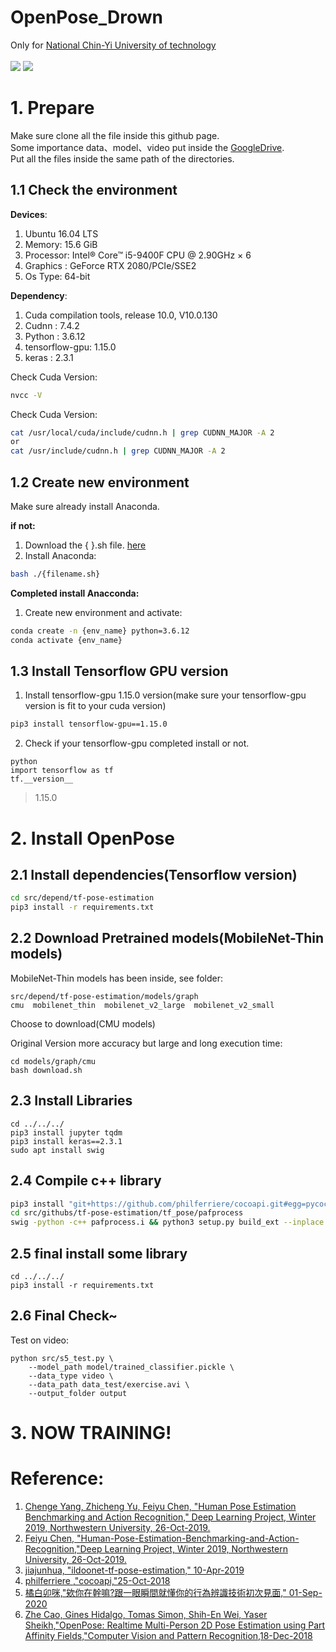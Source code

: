 # OpenPose_Drown
Only for [National Chin-Yi University of technology](https://www.ncut.edu.tw/)\
\
![](https://github.com/chia-shein/Drown_GIF/blob/main/%E5%81%B4%E8%BA%AB%2000_00_00-00_00_30.gif)
![](https://github.com/chia-shein/Drown_GIF/blob/main/%E6%AD%A3%E9%9D%A2%2000_00_00-00_00_30.gif)
# 1. Prepare
Make sure clone all the file inside this github page.\
Some importance data、model、video put inside the [GoogleDrive](https://drive.google.com/drive/folders/1LpkQqHllmBfhozYpiUWEP-tihkzgzDVC?usp=sharing).\
Put all the files inside the same path of the directories.
## 1.1 Check the environment
**Devices**:
1. Ubuntu 16.04 LTS
2. Memory: 15.6 GiB
3. Processor: Intel® Core™ i5-9400F CPU @ 2.90GHz × 6
4. Graphics : GeForce RTX 2080/PCIe/SSE2
5. Os Type: 64-bit

**Dependency**:
1. Cuda compilation tools, release 10.0, V10.0.130
2. Cudnn : 7.4.2
3. Python : 3.6.12
4. tensorflow-gpu: 1.15.0 
5. keras : 2.3.1

Check Cuda Version:
```bash
nvcc -V
```
Check Cuda Version:
```bash
cat /usr/local/cuda/include/cudnn.h | grep CUDNN_MAJOR -A 2
or
cat /usr/include/cudnn.h | grep CUDNN_MAJOR -A 2
```
## 1.2 Create new environment
Make sure already install Anaconda.

**if not:**

1. Download the {  }.sh file. [here](https://www.anaconda.com/products/individual)
2. Install Anaconda: 
```bash
bash ./{filename.sh}
```
**Completed install Anacconda:**

1. Create new environment and activate:
```bash
conda create -n {env_name} python=3.6.12
conda activate {env_name}
```

## 1.3 Install Tensorflow GPU version
1. Install tensorflow-gpu 1.15.0 version(make sure your tensorflow-gpu version is fit to your cuda version)
```bash
pip3 install tensorflow-gpu==1.15.0
```
2. Check if your tensorflow-gpu completed install or not.
```
python
import tensorflow as tf
tf.__version__
```
>1.15.0

# 2. Install OpenPose
## 2.1 Install dependencies(Tensorflow version)
```bash
cd src/depend/tf-pose-estimation
pip3 install -r requirements.txt
```
## 2.2 Download Pretrained models(MobileNet-Thin models)
MobileNet-Thin models has been inside, see folder:
```
src/depend/tf-pose-estimation/models/graph
cmu  mobilenet_thin  mobilenet_v2_large  mobilenet_v2_small
```
Choose to download(CMU models)

Original Version more accuracy but large and long execution time:
```
cd models/graph/cmu
bash download.sh
```
## 2.3 Install Libraries
```
cd ../../../
pip3 install jupyter tqdm
pip3 install keras==2.3.1
sudo apt install swig
```

## 2.4 Compile c++ library
```bash
pip3 install "git+https://github.com/philferriere/cocoapi.git#egg=pycocotools&subdirectory=PythonAPI"
cd src/githubs/tf-pose-estimation/tf_pose/pafprocess
swig -python -c++ pafprocess.i && python3 setup.py build_ext --inplace
```
## 2.5 final install some library
```
cd ../../../
pip3 install -r requirements.txt
```
## 2.6 Final Check~

Test on video:
```
python src/s5_test.py \
    --model_path model/trained_classifier.pickle \
    --data_type video \
    --data_path data_test/exercise.avi \
    --output_folder output
```
# 3. NOW TRAINING!

# Reference:
1. [Chenge Yang, Zhicheng Yu, Feiyu Chen, "Human Pose Estimation Benchmarking and Action Recognition," Deep Learning Project, Winter 2019, Northwestern University, 26-Oct-2019.](https://github.com/ChengeYang/Human-Pose-Estimation-Benchmarking-and-Action-Recognition)
2. [Feiyu Chen, "Human-Pose-Estimation-Benchmarking-and-Action-Recognition,"Deep Learning Project, Winter 2019, Northwestern University, 26-Oct-2019.](https://github.com/felixchenfy/Realtime-Action-Recognition)
3. [jiajunhua, "ildoonet-tf-pose-estimation," 10-Apr-2019](https://github.com/jiajunhua/ildoonet-tf-pose-estimation)
4. [philferriere ,"cocoapi,"25-Oct-2018](https://github.com/philferriere/cocoapi)
5. [橘白卯咪,"欸你在幹嘛?跟一眼瞬間就懂你的行為辨識技術初次見面," 01-Sep-2020](https://ithelp.ithome.com.tw/users/20129150/ironman/2969)
6. [Zhe Cao, Gines Hidalgo, Tomas Simon, Shih-En Wei, Yaser Sheikh,"OpenPose: Realtime Multi-Person 2D Pose Estimation using Part Affinity Fields,"Computer Vision and Pattern Recognition,18-Dec-2018](https://arxiv.org/abs/1812.08008)
